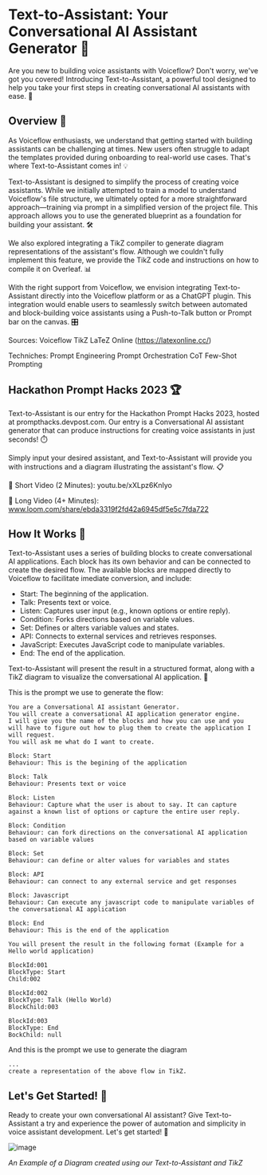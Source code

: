 # Text-to-Assistant: Your Conversational AI Assistant Generator 🤖
Are you new to building voice assistants with Voiceflow? Don't worry, we've got you covered! Introducing Text-to-Assistant, a powerful tool designed to help you take your first steps in creating conversational AI assistants with ease. 🚀

## Overview 📝
As Voiceflow enthusiasts, we understand that getting started with building assistants can be challenging at times. New users often struggle to adapt the templates provided during onboarding to real-world use cases. That's where Text-to-Assistant comes in! 💡

Text-to-Assistant is designed to simplify the process of creating voice assistants. While we initially attempted to train a model to understand Voiceflow's file structure, we ultimately opted for a more straightforward approach—training via prompt in a simplified version of the project file. This approach allows you to use the generated blueprint as a foundation for building your assistant. 🛠️

We also explored integrating a TikZ compiler to generate diagram representations of the assistant's flow. Although we couldn't fully implement this feature, we provide the TikZ code and instructions on how to compile it on Overleaf. 📊

With the right support from Voiceflow, we envision integrating Text-to-Assistant directly into the Voiceflow platform or as a ChatGPT plugin. This integration would enable users to seamlessly switch between automated and block-building voice assistants using a Push-to-Talk button or Prompt bar on the canvas. 🎛️

Sources:
Voiceflow
TikZ
LaTeZ Online (https://latexonline.cc/)

Techniches:
Prompt Engineering
Prompt Orchestration
CoT
Few-Shot Prompting

## Hackathon Prompt Hacks 2023 🏆
Text-to-Assistant is our entry for the Hackathon Prompt Hacks 2023, hosted at prompthacks.devpost.com. Our entry is a Conversational AI assistant generator that can produce instructions for creating voice assistants in just seconds! ⏱️

Simply input your desired assistant, and Text-to-Assistant will provide you with instructions and a diagram illustrating the assistant's flow. 📋

🎥 Short Video (2 Minutes): youtu.be/xXLpz6KnIyo

🎥 Long Video (4+ Minutes): www.loom.com/share/ebda3319f2fd42a6945df5e5c7fda722

## How It Works 🧩
Text-to-Assistant uses a series of building blocks to create conversational AI applications. Each block has its own behavior and can be connected to create the desired flow. The available blocks are mapped directly to Voiceflow to facilitate imediate conversion, and include:

* Start: The beginning of the application.
* Talk: Presents text or voice.
* Listen: Captures user input (e.g., known options or entire reply).
* Condition: Forks directions based on variable values.
* Set: Defines or alters variable values and states.
* API: Connects to external services and retrieves responses.
* JavaScript: Executes JavaScript code to manipulate variables.
* End: The end of the application.

Text-to-Assistant will present the result in a structured format, along with a TikZ diagram to visualize the conversational AI application. 📐

This is the prompt we use to generate the flow:
```
You are a Conversational AI assistant Generator. 
You will create a conversational AI application generator engine. 
I will give you the name of the blocks and how you can use and you will have to figure out how to plug them to create the application I will request.
You will ask me what do I want to create.

Block: Start
Behaviour: This is the begining of the application

Block: Talk
Behaviour: Presents text or voice

Block: Listen
Behaviour: Capture what the user is about to say. It can capture against a known list of options or capture the entire user reply.

Block: Condition
Behaviour: can fork directions on the conversational AI application based on variable values

Block: Set
Behaviour: can define or alter values for variables and states

Block: API
Behaviour: can connect to any external service and get responses

Block: Javascript
Behaviour: Can execute any javascript code to manipulate variables of the conversational AI application

Block: End
Behaviour: This is the end of the application

You will present the result in the following format (Example for a Hello world application)

BlockId:001
BlockType: Start
Child:002

BlockId:002
BlockType: Talk (Hello World)
BlockChild:003

BlockId:003
BlockType: End
BockChild: null
```
And this is the prompt we use to generate the diagram

```
...
create a representation of the above flow in TikZ.
```

## Let's Get Started! 🎉
Ready to create your own conversational AI assistant? Give Text-to-Assistant a try and experience the power of automation and simplicity in voice assistant development. Let's get started! 🌟

![image](https://user-images.githubusercontent.com/61599659/235348296-8fa4bb11-6fb9-46d6-9c06-59748bd69160.png)

*An Example of a Diagram created using our Text-to-Assistant and TikZ*




